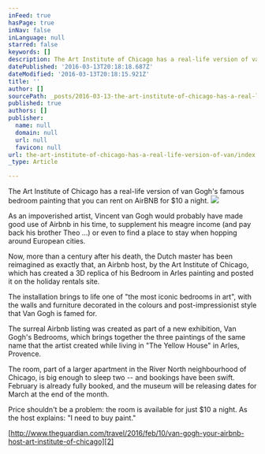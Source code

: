 ```yaml
---
inFeed: true
hasPage: true
inNav: false
inLanguage: null
starred: false
keywords: []
description: The Art Institute of Chicago has a real-life version of van Gogh’s famous bedroom painting that you can rent on AirBNB for $10 a night.
datePublished: '2016-03-13T20:18:18.687Z'
dateModified: '2016-03-13T20:18:15.921Z'
title: ''
author: []
sourcePath: _posts/2016-03-13-the-art-institute-of-chicago-has-a-real-life-version-of-van.md
published: true
authors: []
publisher:
  name: null
  domain: null
  url: null
  favicon: null
url: the-art-institute-of-chicago-has-a-real-life-version-of-van/index.html
_type: Article

---
```

The Art Institute of Chicago has a real-life version of van Gogh's famous bedroom painting that you can rent on AirBNB for $10 a night.
![](https://the-grid-user-content.s3-us-west-2.amazonaws.com/8ab60c04-a036-49c1-a21c-932d0dfa5b04.png)

As an impoverished artist, Vincent van Gogh would probably have made good use of Airbnb in his time, to supplement his meagre income (and pay back his brother Theo ...) or even to find a place to stay when hopping around European cities.

Now, more than a century after his death, the Dutch master has been reimagined as exactly that, an Airbnb host, by the Art Institute of Chicago, which has created a 3D replica of his Bedroom in Arles painting and posted it on the holiday rentals site.

The installation brings to life one of "the most iconic bedrooms in art", with the walls and furniture decorated in the colours and post-impressionist style that Van Gogh is famed for.

The surreal Airbnb listing was created as part of a new exhibition, Van Gogh's Bedrooms, which brings together the three paintings of the same name that the artist created while living in "The Yellow House" in Arles, Provence. 

The room, part of a larger apartment in the River North neighbourhood of Chicago, is big enough to sleep two -- and bookings have been swift. February is already fully booked, and the museum will be releasing dates for March at the end of the month.

Price shouldn't be a problem: the room is available for just $10 a night. As the host explains: "I need to buy paint."

[][0][][1]

[http://www.theguardian.com/travel/2016/feb/10/van-gogh-your-airbnb-host-art-institute-of-chicago][2]

[0]: http://wiltonfoundry.com/blog.html#!/blog/authors/1
[1]: http://wiltonfoundry.com/blog.html#!/blog/categories/1
[2]: http://wiltonfoundry.com/%22//%22http://t.umblr.com/redirect?z=http%3A%2F%2Fwww.theguardian.com%2Ftravel%2F2016%2Ffeb%2F10%2Fvan-gogh-your-airbnb-host-art-institute-of-chicago&t=ZTFiYjg0YmExNTQ0YzA0OWZmMzljNDJiZDAwMzI3YzdjY2Y4YjBhZix2dlJtVHdBTA%3D%3D%5C%5C%22%5C%22